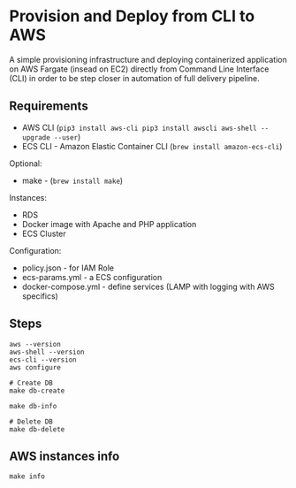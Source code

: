 # Provision and Deploy from CLI to AWS

A simple provisioning infrastructure and deploying containerized application
on AWS Fargate (insead on EC2) directly from Command Line Interface (CLI)
in order to be step closer in automation of full delivery pipeline.

## Requirements

* AWS CLI (`pip3 install aws-cli pip3 install awscli aws-shell --upgrade --user`)
* ECS CLI - Amazon Elastic Container CLI (`brew install amazon-ecs-cli`)

Optional:

* make - (`brew install make`)

Instances:

* RDS
* Docker image with Apache and PHP application
* ECS Cluster

Configuration:

* policy.json - for IAM Role
* ecs-params.yml - a ECS configuration
* docker-compose.yml - define services (LAMP with logging with AWS specifics)

## Steps

    aws --version
    aws-shell --version
    ecs-cli --version
    aws configure

    # Create DB
    make db-create

    make db-info

    # Delete DB
    make db-delete

## AWS instances info

    make info

